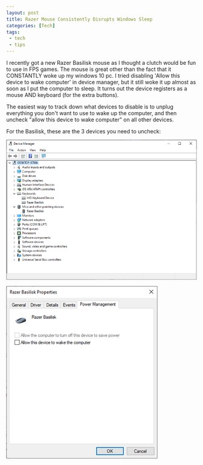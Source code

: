 ```yaml
---
layout: post
title: Razer Mouse Consistently Disrupts Windows Sleep
categories: [Tech]
tags:
 - tech
 - tips
---
```


I recently got a new Razer Basilisk mouse as I thought a clutch would be fun to use in FPS games.  The mouse is great other than the fact that it CONSTANTLY woke up my windows 10 pc.  I tried disabling 'Allow this device to wake computer' in device manager, but it still woke it up almost as soon as I put the computer to sleep.  It turns out the device registers as a mouse AND keyboard (for the extra buttons).

The easiest way to track down what devices to disable is to unplug everything you don't want to use to wake up the computer, and then uncheck "allow this device to wake computer" on all other devices.

For the Basilisk, these are the 3 devices you need to uncheck:

![device-manager](/assets/images/dev-man.PNG)

![allow-wake](/assets/images/dev-man1.PNG)
